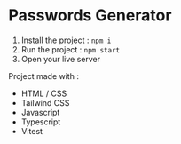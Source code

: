 # Passwords Generator

1) Install the project : `npm i`
2) Run the project : `npm start`
3) Open your live server

Project made with : 
* HTML / CSS
* Tailwind CSS
* Javascript
* Typescript
* Vitest
